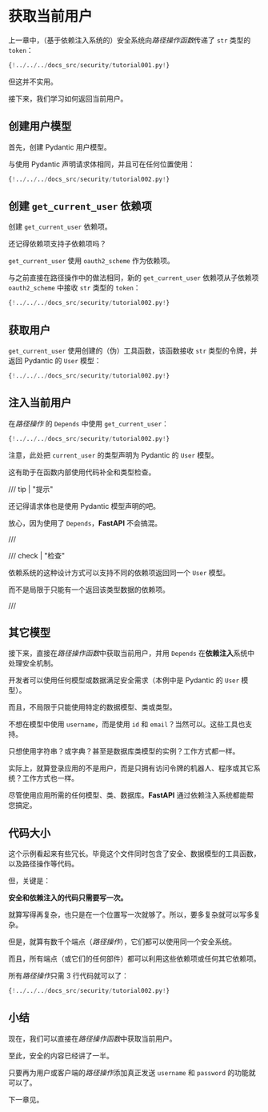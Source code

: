 # 获取当前用户

上一章中，（基于依赖注入系统的）安全系统向*路径操作函数*传递了 `str` 类型的 `token`：

```Python hl_lines="10"
{!../../../docs_src/security/tutorial001.py!}
```

但这并不实用。

接下来，我们学习如何返回当前用户。


## 创建用户模型

首先，创建 Pydantic 用户模型。

与使用 Pydantic 声明请求体相同，并且可在任何位置使用：

```Python hl_lines="5  12-16"
{!../../../docs_src/security/tutorial002.py!}
```

## 创建 `get_current_user` 依赖项

创建 `get_current_user` 依赖项。

还记得依赖项支持子依赖项吗？

`get_current_user` 使用 `oauth2_scheme` 作为依赖项。

与之前直接在路径操作中的做法相同，新的 `get_current_user` 依赖项从子依赖项 `oauth2_scheme` 中接收 `str` 类型的 `token`：

```Python hl_lines="25"
{!../../../docs_src/security/tutorial002.py!}
```

## 获取用户

`get_current_user` 使用创建的（伪）工具函数，该函数接收 `str` 类型的令牌，并返回 Pydantic 的 `User` 模型：

```Python hl_lines="19-22  26-27"
{!../../../docs_src/security/tutorial002.py!}
```

## 注入当前用户

在*路径操作* 的 `Depends` 中使用 `get_current_user`：

```Python hl_lines="31"
{!../../../docs_src/security/tutorial002.py!}
```

注意，此处把 `current_user` 的类型声明为 Pydantic 的 `User` 模型。

这有助于在函数内部使用代码补全和类型检查。

/// tip | "提示"

还记得请求体也是使用 Pydantic 模型声明的吧。

放心，因为使用了 `Depends`，**FastAPI** 不会搞混。

///

/// check | "检查"

依赖系统的这种设计方式可以支持不同的依赖项返回同一个 `User` 模型。

而不是局限于只能有一个返回该类型数据的依赖项。

///

## 其它模型

接下来，直接在*路径操作函数*中获取当前用户，并用 `Depends` 在**依赖注入**系统中处理安全机制。

开发者可以使用任何模型或数据满足安全需求（本例中是 Pydantic 的 `User` 模型）。

而且，不局限于只能使用特定的数据模型、类或类型。

不想在模型中使用 `username`，而是使用 `id` 和 `email`？当然可以。这些工具也支持。

只想使用字符串？或字典？甚至是数据库类模型的实例？工作方式都一样。

实际上，就算登录应用的不是用户，而是只拥有访问令牌的机器人、程序或其它系统？工作方式也一样。

尽管使用应用所需的任何模型、类、数据库。**FastAPI** 通过依赖注入系统都能帮您搞定。


## 代码大小

这个示例看起来有些冗长。毕竟这个文件同时包含了安全、数据模型的工具函数，以及路径操作等代码。

但，关键是：

**安全和依赖注入的代码只需要写一次。**

就算写得再复杂，也只是在一个位置写一次就够了。所以，要多复杂就可以写多复杂。

但是，就算有数千个端点（*路径操作*），它们都可以使用同一个安全系统。

而且，所有端点（或它们的任何部件）都可以利用这些依赖项或任何其它依赖项。

所有*路径操作*只需 3 行代码就可以了：

```Python hl_lines="30-32"
{!../../../docs_src/security/tutorial002.py!}
```

## 小结

现在，我们可以直接在*路径操作函数*中获取当前用户。

至此，安全的内容已经讲了一半。

只要再为用户或客户端的*路径操作*添加真正发送 `username` 和 `password` 的功能就可以了。

下一章见。
